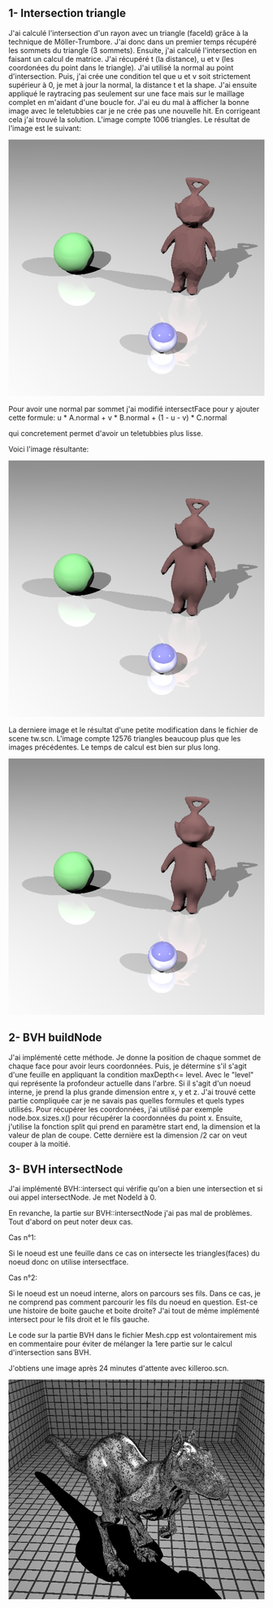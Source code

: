 ## 1- Intersection triangle

J'ai calculé l'intersection d'un rayon avec un triangle (faceId) grâce à la technique de Möller-Trumbore. J'ai donc dans un premier temps récupéré les sommets du triangle (3 sommets). Ensuite, j'ai calculé l'intersection en faisant un calcul de matrice. J'ai récupéré t (la distance), u et v (les coordonées du point dans le triangle). J'ai utilisé la normal au point d'intersection.
Puis, j'ai crée une condition tel que u et v soit strictement supérieur à 0, je met à jour la normal, la distance t et la shape.
J'ai ensuite appliqué le raytracing pas seulement sur une face mais sur le maillage complet en m'aidant d'une boucle for. 
J'ai eu du mal à afficher la bonne image avec le teletubbies car je ne crée pas une nouvelle hit.
 En corrigeant cela j'ai trouvé la solution.
 L'image compte 1006 triangles.
 Le résultat de l'image est le suivant:

![alt text](td2/mds3d_td2/data/tw.png)

Pour avoir une normal par sommet j'ai modifié intersectFace pour y ajouter cette formule: 
u * A.normal + v * B.normal + (1 - u - v) * C.normal

qui concretement permet d'avoir un teletubbies plus lisse.

Voici l'image résultante:

![alt text](td2/mds3d_td2/data/tw2.png)

La derniere image et le résultat d'une petite modification dans le fichier de scene tw.scn.
L'image compte 12576 triangles beaucoup plus que les images précédentes. Le temps de calcul est bien sur plus long.

![alt text](td2/mds3d_td2/data/tw3.png)



## 2- BVH buildNode

J'ai implémenté cette méthode. Je donne la position de chaque sommet de chaque face pour avoir leurs coordonnées. Puis, je détermine s'il s'agit d'une feuille en appliquant la condition maxDepth<= level.
Avec le "level" qui représente la profondeur actuelle dans l'arbre. Si il s'agit d'un noeud interne, je prend la plus grande dimension entre x, y et z. J'ai trouvé cette partie compliquée car je ne savais pas quelles formules et quels types utilisés. Pour récupérer les coordonnées, j'ai utilisé par exemple node.box.sizes.x() pour récupérer la coordonnées du point x.
Ensuite, j'utilise la fonction split qui prend en paramètre  start end, la dimension et la valeur de plan de coupe. Cette dernière est la dimension /2 car on veut couper à la moitié.

## 3- BVH intersectNode

J'ai implémenté BVH::intersect qui vérifie qu'on a bien une intersection et si oui appel intersectNode.
Je met NodeId à 0.

En revanche, la partie sur BVH::intersectNode j'ai pas mal de problèmes. 
Tout d'abord on peut noter deux cas. 

Cas n°1:

Si le noeud est une feuille dans ce cas on intersecte les triangles(faces) du noeud donc on utilise intersectface.

Cas n°2:

Si le noeud est un noeud interne, alors on parcours ses fils. Dans ce cas, je ne comprend pas comment parcourir les fils du noeud en question. Est-ce une histoire de boite gauche et boite droite?
J'ai tout de même implémenté intersect pour le fils droit et le fils gauche.

Le code sur la partie BVH dans le fichier Mesh.cpp est volontairement mis en commentaire pour éviter de mélanger la 1ere partie sur le calcul d'intersection sans BVH.

J'obtiens une image après 24 minutes d'attente avec killeroo.scn.


![alt text](td2/mds3d_td2/data/killeroobvh.png)
